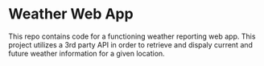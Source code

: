 # Weather Web App 

This repo contains code for a functioning weather reporting web app. This project utilizes a 3rd party API in order to retrieve and dispaly current and future weather information for a given location. 
